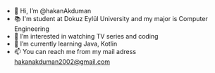- 👋 Hi, I’m @hakanAkduman
- 📚 I'm student at Dokuz Eylül University and my major is Computer Engineering
- 👀 I’m interested in watching TV series and coding
- 🌱 I’m currently learning Java, Kotlin
- 📫 You can reach me from my mail adress hakanakduman2002@gmail.com

<!---
HakanAkduman/HakanAkduman is a ✨ special ✨ repository because its `README.md` (this file) appears on your GitHub profile.
You can click the Preview link to take a look at your changes.
--->

